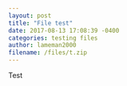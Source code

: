 ```yaml
---
layout: post
title: "File test"
date: 2017-08-13 17:08:39 -0400
categories: testing files
author: lameman2000
filename: /files/t.zip
---
```

Test
